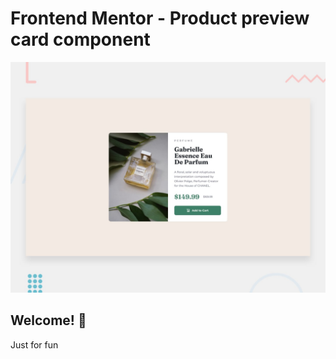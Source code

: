 # Frontend Mentor - Product preview card component

![Design preview for the Product preview card component coding challenge](./design/desktop-preview.jpg)

## Welcome! 👋

Just for fun

